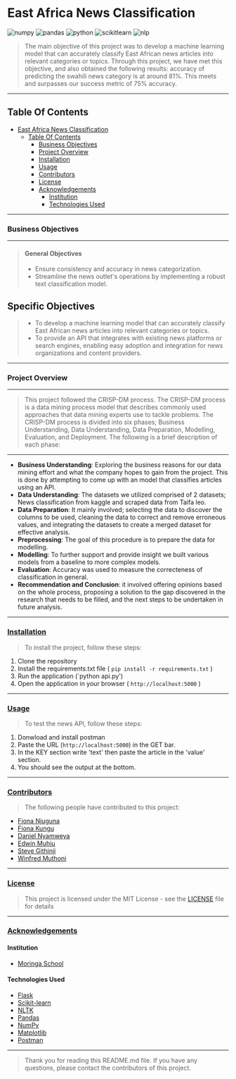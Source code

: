 # East Africa News Classification
![numpy](https://img.shields.io/badge/Numpy-777BB4?style=for-the-badge&logo=numpy&logoColor=white)  ![pandas](https://img.shields.io/badge/Pandas-2C2D72?style=for-the-badge&logo=pandas&logoColor=white)   ![python](https://img.shields.io/badge/Python-FFD43B?style=for-the-badge&logo=python&logoColor=blue)    ![scikitlearn](https://img.shields.io/badge/scikit_learn-F7931E?style=for-the-badge&logo=scikit-learn&logoColor=white)    ![nlp](https://img.shields.io/badge/nlp-209117?style=for-the-badge&logo=nlp&logoColor=white)
> The main objective of this project was to develop a machine learning model that can accurately classify East African news articles into relevant categories or topics. Through this project, we have met this objective, and also obtained the following results: accuracy of predicting the swahili news category is at around 81%. This meets and surpasses our success metric of 75% accuracy.
---
## Table Of Contents
- [East Africa News Classification](#East-Africa-News-classification)
  - [Table Of Contents](#table-of-contents)
    - [Business Objectives](#business-objectives)
    - [Project Overview](#project-overview)
    - [Installation](#installation)
    - [Usage](#usage)
    - [Contributors](#contributors)
    - [License](#license)
    - [Acknowledgements](#acknowledgements)
      - [Institution](#institution)
      - [Technologies Used](#technologies-used)
---
### Business Objectives
---
> #### General Objectives
> * Ensure consistency and accuracy in news categorization.
> * Streamline the news outlet's operations by implementing a robust text classification model.
> 
## Specific Objectives
> * To develop a machine learning model that can accurately classify East African news articles into relevant categories or topics.
> * To provide an API that integrates with existing news platforms or search engines, enabling easy adoption and integration for news organizations and content providers.
---
### Project Overview
---
> This project followed the CRISP-DM process. The CRISP-DM process is a data mining process model that describes commonly used approaches that data mining experts use to tackle problems. The CRISP-DM process is divided into six phases; Business Understanding, Data Understanding, Data Preparation, Modelling, Evaluation, and Deployment. The following is a brief description of each phase:
---
- **Business Understanding**: Exploring the business reasons for our data mining effort and what the company hopes to gain from the project. This is done by attempting to come up with an model that classifies articles using an API.
- **Data Understanding**: The datasets we utilized comprised of 2 datasets; News classification from kaggle and scraped data from Taifa leo.
- **Data Preparation**: It mainly involved; selecting the data to discover the columns to be used, cleaning the data to correct and remove erroneous values, and integrating the datasets to create a merged dataset for effective analysis.
- **Preprocessing**: The goal of this procedure is to prepare the data for modelling.
- **Modelling**: To further support and provide insight we built various models from a baseline to more complex models.
- **Evaluation**: Accuracy was used to measure the correcteness of classification in general.
- **Recommendation and Conclusion**: it involved offering opinions based on the whole process, proposing a solution to the gap discovered in the research that needs to be filled, and the next steps to be undertaken in future analysis.
---
### [Installation](#installation)
> To install the project, follow these steps:
1. Clone the repository
2. Install the requirements.txt file ( `pip install -r requirements.txt` )
3. Run the application (`python api.py')
4. Open the application in your browser ( `http://localhost:5000` )
---
### [Usage](#usage)
> To test the news API, follow these steps:
1. Donwload and install postman
2. Paste the URL (`http://localhost:5000`) in the GET bar.
3. In the KEY section write 'text' then paste the article in the 'value' section.
4. You should see the output at the bottom.
---
### [Contributors](#contributors)
>
> The following people have contributed to this project:
- [Fiona Njuguna](https://github.com/KoriMigan)
- [Fiona Kungu](https://github.com/Fiona-Kungu)
- [Daniel Nyamweya](https://github.com/Daniel1999Akama)
- [Edwin Muhiu](https://github.com/rurungamuhia)
- [Steve Githinji](https://github.com/stevegithinji)
- [Winfred Muthoni](https://github.com/WinnieKabuya)
---
### [License](#license)
> This project is licensed under the MIT License - see the [LICENSE](LICENSE.md) file for details
---
### [Acknowledgements](#acknowledgements)
#### Institution
- [Moringa School](https://moringaschool.com/)
#### Technologies Used
- [Flask](https://flask.palletsprojects.com/)
- [Scikit-learn](https://scikit-learn.org/)
- [NLTK](https://www.nltk.org/)
- [Pandas](https://pandas.pydata.org/)
- [NumPy](https://numpy.org/)
- [Matplotlib](https://matplotlib.org/)
- [Postman](https://www.postman.com/downloads/)
---
> Thank you for reading this README.md file. If you have any questions, please contact the contributors of this project.
